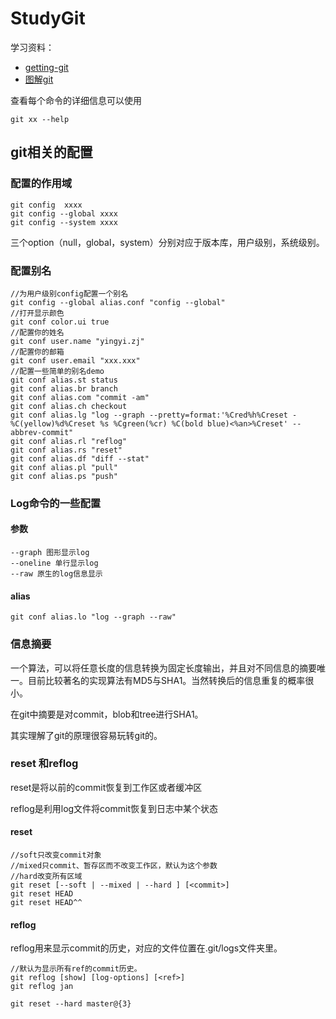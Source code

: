# StudyGit

学习资料：

* [getting-git](http://www.slideshare.net/chacon/getting-git)
* [图解git](http://marklodato.github.com/visual-git-guide/index-zh-cn.html)

查看每个命令的详细信息可以使用

	git xx --help

## git相关的配置

### 配置的作用域

	git config  xxxx
	git config --global xxxx
	git config --system xxxx

三个option（null，global，system）分别对应于版本库，用户级别，系统级别。

### 配置别名
	
	//为用户级别config配置一个别名
	git config --global alias.conf "config --global"
	//打开显示颜色
	git conf color.ui true
	//配置你的姓名
	git conf user.name "yingyi.zj"
	//配置你的邮箱
	git conf user.email "xxx.xxx"
	//配置一些简单的别名demo
	git conf alias.st status
	git conf alias.br branch
	git conf alias.com "commit -am"
	git conf alias.ch checkout
	git conf alias.lg "log --graph --pretty=format:'%Cred%h%Creset -%C(yellow)%d%Creset %s %Cgreen(%cr) %C(bold blue)<%an>%Creset' --abbrev-commit"
	git conf alias.rl "reflog"
	git conf alias.rs "reset"
	git conf alias.df "diff --stat"
	git conf alias.pl "pull"
	git conf alias.ps "push"

### Log命令的一些配置
	
#### 参数
	--graph 图形显示log
	--oneline 单行显示log
	--raw 原生的log信息显示

#### alias

	git conf alias.lo "log --graph --raw"

### 信息摘要

一个算法，可以将任意长度的信息转换为固定长度输出，并且对不同信息的摘要唯一。目前比较著名的实现算法有MD5与SHA1。当然转换后的信息重复的概率很小。

在git中摘要是对commit，blob和tree进行SHA1。

其实理解了git的原理很容易玩转git的。

### reset 和reflog

reset是将以前的commit恢复到工作区或者缓冲区

reflog是利用log文件将commit恢复到日志中某个状态

#### reset
	//soft只改变commit对象
	//mixed只commit、暂存区而不改变工作区，默认为这个参数
	//hard改变所有区域
	git reset [--soft | --mixed | --hard ] [<commit>]
	git reset HEAD
	git reset HEAD^^

#### reflog
reflog用来显示commit的历史，对应的文件位置在.git/logs文件夹里。
	
	//默认为显示所有ref的commit历史。
	git reflog [show] [log-options] [<ref>]
	git reflog jan
	
	git reset --hard master@{3}